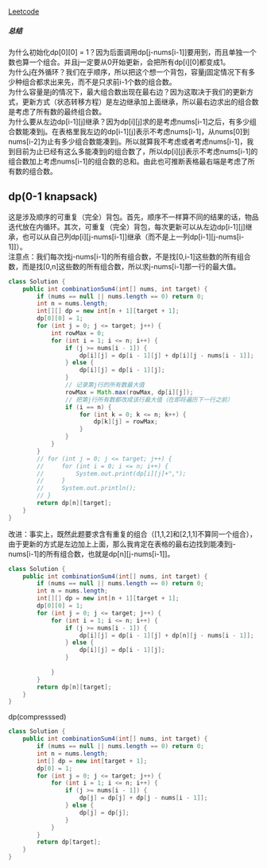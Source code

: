 [Leetcode](https://leetcode.com/problems/combination-sum-iv/)

##### 总结
为什么初始化dp[0][0] = 1？因为后面调用dp[j-nums[i-1]]要用到，而且单独一个数也算一个组合。并且j一定要从0开始更新，会把所有dp[i][0]都变成1。\
为什么j在外循环？我们在乎顺序，所以把这个想一个背包，容量j固定情况下有多少种组合都求出来先，而不是只求前i-1个数的组合数。\
为什么容量是j的情况下，最大组合数出现在最右边？因为这取决于我们的更新方式，更新方式（状态转移方程）是左边继承加上面继承，所以最右边求出的组合数是考虑了所有数的最终组合数。\
为什么要从左边dp[i-1][j]继承？因为dp[i][j]求的是考虑nums[i-1]之后，有多少组合数能凑到j。在表格里我左边的dp[i-1][j]表示不考虑nums[i-1]，从nums[0]到nums[i-2]为止有多少组合数能凑到j。所以就算我不考虑或者考虑nums[i-1]，我到目前为止已经有这么多能凑到j的组合数了，所以dp[i][j]表示不考虑nums[i-1]的组合数加上考虑nums[i-1]的组合数的总和。由此也可推断表格最右端是考虑了所有数的组合数。
## dp(0-1 knapsack)
这是涉及顺序的可重复（完全）背包。首先，顺序不一样算不同的结果的话，物品迭代放在内循环。其次，可重复（完全）背包，每次更新可以从左边dp[i-1][j]继承，也可以从自己列dp[i][j-nums[i-1]]继承（而不是上一列dp[i-1][j-nums[i-1]]）。\
注意点：我们每次找j-nums[i-1]的所有组合数，不是找[0,i-1]这些数的所有组合数，而是找[0,n]这些数的所有组合数，所以求j-nums[i-1]那一行的最大值。
```java
class Solution {
    public int combinationSum4(int[] nums, int target) {
        if (nums == null || nums.length == 0) return 0;
        int n = nums.length;
        int[][] dp = new int[n + 1][target + 1];
        dp[0][0] = 1;
        for (int j = 0; j <= target; j++) {
            int rowMax = 0;
            for (int i = 1; i <= n; i++) {
                if (j >= nums[i - 1]) {
                    dp[i][j] = dp[i - 1][j] + dp[i][j - nums[i - 1]];
                } else {
                    dp[i][j] = dp[i - 1][j];
                }
                // 记录第j行的所有数最大值
                rowMax = Math.max(rowMax, dp[i][j]);
                // 把第j行所有数都改成该行最大值（在即将遍历下一行之前）
                if (i == n) {
                    for (int k = 0; k <= n; k++) {
                        dp[k][j] = rowMax;
                    }
                }
            }
        }
        // for (int j = 0; j <= target; j++) {
        //     for (int i = 0; i <= n; i++) {
        //         System.out.print(dp[i][j]+",");
        //     }
        //     System.out.println();
        // }
        return dp[n][target];
    }
}
```
改进：事实上，既然此题要求含有重复的组合（[1,1,2]和[2,1,1]不算同一个组合），由于更新的方式是左边加上上面，那么我肯定在表格的最右边找到能凑到j-nums[i-1]的所有组合数，也就是dp[n][j-nums[i-1]]。
```java
class Solution {
    public int combinationSum4(int[] nums, int target) {
        if (nums == null || nums.length == 0) return 0;
        int n = nums.length;
        int[][] dp = new int[n + 1][target + 1];
        dp[0][0] = 1;
        for (int j = 0; j <= target; j++) {
            for (int i = 1; i <= n; i++) {
                if (j >= nums[i - 1]) {
                    dp[i][j] = dp[i - 1][j] + dp[n][j - nums[i - 1]];
                } else {
                    dp[i][j] = dp[i - 1][j];
                }
                
            }
        }
        return dp[n][target];
    }
}
```

dp(compresssed)
```java
class Solution {
    public int combinationSum4(int[] nums, int target) {
        if (nums == null || nums.length == 0) return 0;
        int n = nums.length;
        int[] dp = new int[target + 1];
        dp[0] = 1;
        for (int j = 0; j <= target; j++) {
            for (int i = 1; i <= n; i++) {
                if (j >= nums[i - 1]) {
                    dp[j] = dp[j] + dp[j - nums[i - 1]];
                } else {
                    dp[j] = dp[j];
                }
            }
        }
        return dp[target];
    }
}
```
